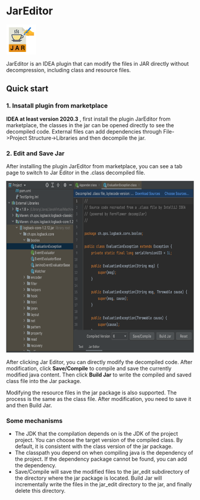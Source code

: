 # JarEditor

<img src="./img/logo.png" width="80" height="80" />

JarEditor is an IDEA plugin that can modify the files in JAR directly without decompression, including class and resource files.


## Quick start

### 1. Insatall plugin from marketplace
**IDEA at least version 2020.3** , first install the plugin JarEditor from marketplace, the classes in the jar can be opened directly to see the decompiled code. External files can add dependencies through File->Project Structure->Libraries and then decompile the jar.

### 2. Edit and Save Jar
After installing the plugin JarEditor from marketplace, you can see a tab page to switch to Jar Editor in the .class decompiled file.

<img src="./img/JarEditor_whole.png" width="720" height="460" />

After clicking Jar Editor, you can directly modify the decompiled code. After modification, click **Save/Compile** to compile and save the currently modified java content. Then click **Build Jar** to write the compiled and saved class file into the Jar package.

Modifying the resource files in the jar package is also supported. The process is the same as the class file. After modification, you need to save it and then Build Jar.

### Some mechanisms
- The JDK that the compilation depends on is the JDK of the project project. You can choose the target version of the compiled class. By default, it is consistent with the class version of the jar package.
- The classpath you depend on when compiling java is the dependency of the project. If the dependency package cannot be found, you can add the dependency.
- Save/Compile will save the modified files to the jar_edit subdirectory of the directory where the jar package is located. Build Jar will incrementally write the files in the jar_edit directory to the jar, and finally delete this directory.


